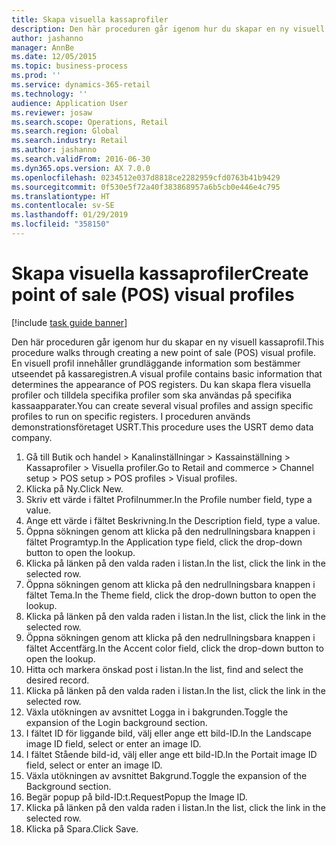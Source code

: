 ```yaml
---
title: Skapa visuella kassaprofiler
description: Den här proceduren går igenom hur du skapar en ny visuell kassaprofil.
author: jashanno
manager: AnnBe
ms.date: 12/05/2015
ms.topic: business-process
ms.prod: ''
ms.service: dynamics-365-retail
ms.technology: ''
audience: Application User
ms.reviewer: josaw
ms.search.scope: Operations, Retail
ms.search.region: Global
ms.search.industry: Retail
ms.author: jashanno
ms.search.validFrom: 2016-06-30
ms.dyn365.ops.version: AX 7.0.0
ms.openlocfilehash: 0234512e037d8818ce2282959cfd0763b41b9429
ms.sourcegitcommit: 0f530e5f72a40f383868957a6b5cb0e446e4c795
ms.translationtype: HT
ms.contentlocale: sv-SE
ms.lasthandoff: 01/29/2019
ms.locfileid: "358150"
---
```

# <a name="create-point-of-sale-pos-visual-profiles"></a><span data-ttu-id="7b7e5-103">Skapa visuella kassaprofiler</span><span class="sxs-lookup"><span data-stu-id="7b7e5-103">Create point of sale (POS) visual profiles</span></span>

[!include [task guide banner](../includes/task-guide-banner.md)]

<span data-ttu-id="7b7e5-104">Den här proceduren går igenom hur du skapar en ny visuell kassaprofil.</span><span class="sxs-lookup"><span data-stu-id="7b7e5-104">This procedure walks through creating a new point of sale (POS) visual profile.</span></span> <span data-ttu-id="7b7e5-105">En visuell profil innehåller grundläggande information som bestämmer utseendet på kassaregistren.</span><span class="sxs-lookup"><span data-stu-id="7b7e5-105">A visual profile contains basic information that determines the appearance of POS registers.</span></span> <span data-ttu-id="7b7e5-106">Du kan skapa flera visuella profiler och tilldela specifika profiler som ska användas på specifika kassaapparater.</span><span class="sxs-lookup"><span data-stu-id="7b7e5-106">You can create several visual profiles and assign specific profiles to run on specific registers.</span></span> <span data-ttu-id="7b7e5-107">I proceduren används demonstrationsföretaget USRT.</span><span class="sxs-lookup"><span data-stu-id="7b7e5-107">This procedure uses the USRT demo data company.</span></span>

1. <span data-ttu-id="7b7e5-108">Gå till Butik och handel > Kanalinställningar > Kassainställning > Kassaprofiler > Visuella profiler.</span><span class="sxs-lookup"><span data-stu-id="7b7e5-108">Go to Retail and commerce > Channel setup > POS setup > POS profiles > Visual profiles.</span></span>
2. <span data-ttu-id="7b7e5-109">Klicka på Ny.</span><span class="sxs-lookup"><span data-stu-id="7b7e5-109">Click New.</span></span>
3. <span data-ttu-id="7b7e5-110">Skriv ett värde i fältet Profilnummer.</span><span class="sxs-lookup"><span data-stu-id="7b7e5-110">In the Profile number field, type a value.</span></span>
4. <span data-ttu-id="7b7e5-111">Ange ett värde i fältet Beskrivning.</span><span class="sxs-lookup"><span data-stu-id="7b7e5-111">In the Description field, type a value.</span></span>
5. <span data-ttu-id="7b7e5-112">Öppna sökningen genom att klicka på den nedrullningsbara knappen i fältet Programtyp.</span><span class="sxs-lookup"><span data-stu-id="7b7e5-112">In the Application type field, click the drop-down button to open the lookup.</span></span>
6. <span data-ttu-id="7b7e5-113">Klicka på länken på den valda raden i listan.</span><span class="sxs-lookup"><span data-stu-id="7b7e5-113">In the list, click the link in the selected row.</span></span>
7. <span data-ttu-id="7b7e5-114">Öppna sökningen genom att klicka på den nedrullningsbara knappen i fältet Tema.</span><span class="sxs-lookup"><span data-stu-id="7b7e5-114">In the Theme field, click the drop-down button to open the lookup.</span></span>
8. <span data-ttu-id="7b7e5-115">Klicka på länken på den valda raden i listan.</span><span class="sxs-lookup"><span data-stu-id="7b7e5-115">In the list, click the link in the selected row.</span></span>
9. <span data-ttu-id="7b7e5-116">Öppna sökningen genom att klicka på den nedrullningsbara knappen i fältet Accentfärg.</span><span class="sxs-lookup"><span data-stu-id="7b7e5-116">In the Accent color field, click the drop-down button to open the lookup.</span></span>
10. <span data-ttu-id="7b7e5-117">Hitta och markera önskad post i listan.</span><span class="sxs-lookup"><span data-stu-id="7b7e5-117">In the list, find and select the desired record.</span></span>
11. <span data-ttu-id="7b7e5-118">Klicka på länken på den valda raden i listan.</span><span class="sxs-lookup"><span data-stu-id="7b7e5-118">In the list, click the link in the selected row.</span></span>
12. <span data-ttu-id="7b7e5-119">Växla utökningen av avsnittet Logga in i bakgrunden.</span><span class="sxs-lookup"><span data-stu-id="7b7e5-119">Toggle the expansion of the Login background section.</span></span>
13. <span data-ttu-id="7b7e5-120">I fältet ID för liggande bild, välj eller ange ett bild-ID.</span><span class="sxs-lookup"><span data-stu-id="7b7e5-120">In the Landscape image ID field, select or enter an image ID.</span></span>
14. <span data-ttu-id="7b7e5-121">I fältet Stående bild-id, välj eller ange ett bild-ID.</span><span class="sxs-lookup"><span data-stu-id="7b7e5-121">In the Portait image ID field, select or enter an image ID.</span></span>
15. <span data-ttu-id="7b7e5-122">Växla utökningen av avsnittet Bakgrund.</span><span class="sxs-lookup"><span data-stu-id="7b7e5-122">Toggle the expansion of the Background section.</span></span>
16. <span data-ttu-id="7b7e5-123">Begär popup på bild-ID:t.</span><span class="sxs-lookup"><span data-stu-id="7b7e5-123">RequestPopup the Image ID.</span></span>
17. <span data-ttu-id="7b7e5-124">Klicka på länken på den valda raden i listan.</span><span class="sxs-lookup"><span data-stu-id="7b7e5-124">In the list, click the link in the selected row.</span></span>
18. <span data-ttu-id="7b7e5-125">Klicka på Spara.</span><span class="sxs-lookup"><span data-stu-id="7b7e5-125">Click Save.</span></span>

